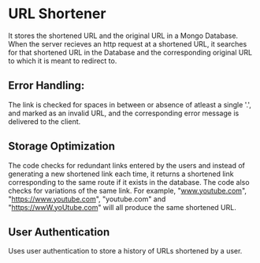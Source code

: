 # URL Shortener
It stores the shortened URL and the original URL in a Mongo Database.
When the server recieves an http request at a shortened URL, it searches for that shortened URL in the Database and the corresponding original URL to which it is meant to redirect to.

## Error Handling:
The link is checked for spaces in between or absence of atleast a single '.', and marked as an invalid URL, and the corresponding error message is delivered to the client.

## Storage Optimization
The code checks for redundant links entered by the users and instead of generating a new shortened link each time, it returns a shortened link corresponding to the same route if it exists in the database.
The code also checks for variations of the same link. For example, "www.youtube.com", "https://www.youtube.com", "youtube.com" and "https://wwW.yoUtube.com" will all produce the same shortened URL.

## User Authentication
Uses user authentication to store a history of URLs shortened by a user.
